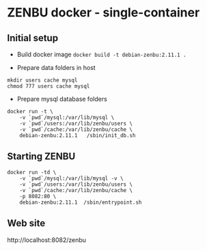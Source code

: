# ZENBU docker - single-container 

## Initial setup
- Build docker image
`docker build -t debian-zenbu:2.11.1 .`

- Prepare data folders in host
```
mkdir users cache mysql 
chmod 777 users cache mysql 
```
- Prepare mysql database folders
```
docker run -t \
    -v `pwd`/mysql:/var/lib/mysql \
    -v `pwd`/users:/var/lib/zenbu/users \
    -v `pwd`/cache:/var/lib/zenbu/cache \
    debian-zenbu:2.11.1   /sbin/init_db.sh
```

## Starting ZENBU
```
docker run -td \
    -v `pwd`/mysql:/var/lib/mysql -v \
    -v `pwd`/users:/var/lib/zenbu/users \
    -v `pwd`/cache:/var/lib/zenbu/cache \
    -p 8082:80 \
    debian-zenbu:2.11.1  /sbin/entrypoint.sh
```

## Web site

http://localhost:8082/zenbu


